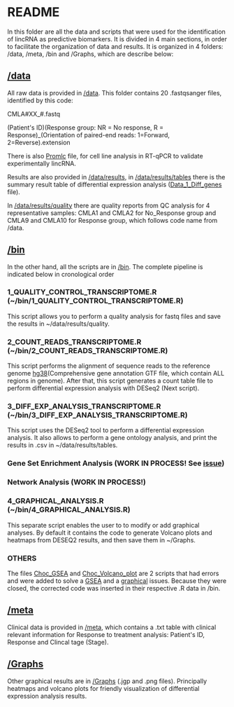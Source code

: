 # README

In this folder are all the data and scripts that were used for the identification of lincRNA as predictive biomarkers. It is divided in 4 main sections, in order to facilitate the organization of data and results. It is organized in 4 folders: /data, /meta, /bin and /Graphs, which are describe below:

## [/data](https://github.com/LauraMCE/lncRNA_BC/tree/master/Transcriptome/data)

All raw data is provided in [/data](https://github.com/LauraMCE/lncRNA_BC/tree/master/Transcriptome/data). This folder contains 20 .fastqsanger files, identified by this code:

CMLA#XX_#.fastq

(Patient's ID)(Response group: NR = No response, R = Response)_(Orientation of paired-end reads: 1=Forward, 2=Reverse).extension

There is also [Promlc](https://github.com/LauraMCE/lncRNA_BC/blob/master/Transcriptome/data/results/Promlc.csv) file, for cell line analysis in RT-qPCR to validate experimentally lincRNA.

Results are also provided in [/data/results](https://github.com/LauraMCE/lncRNA_BC/tree/master/Transcriptome/data/results), in [/data/results/tables](https://github.com/LauraMCE/lncRNA_BC/tree/master/Transcriptome/data/results/tables) there is the summary result table of differential expression analysis ([Data_1_Diff_genes](https://github.com/LauraMCE/lncRNA_BC/blob/master/Transcriptome/data/results/tables/Data_1_Diff_genes.csv) file). 

In [/data/results/quality](https://github.com/LauraMCE/lncRNA_BC/tree/master/Transcriptome/data/results/quality) there are quality reports from QC analysis for 4 representative samples: CMLA1 and CMLA2 for No_Response group and CMLA9 and CMLA10 for Response group, which follows code name from /data.

## [/bin](https://github.com/LauraMCE/lncRNA_BC/tree/master/Transcriptome/bin)

In the other hand, all the scripts are in [/bin](https://github.com/LauraMCE/lncRNA_BC/tree/master/Transcriptome/bin). The complete pipeline is indicated below in cronological order

### 1_QUALITY_CONTROL_TRANSCRIPTOME.R (~/bin/1_QUALITY_CONTROL_TRANSCRIPTOME.R)

This script allows you to perform a quality analysis for fastq files and save the results in ~/data/results/quality.

### 2_COUNT_READS_TRANSCRIPTOME.R (~/bin/2_COUNT_READS_TRANSCRIPTOME.R)

This script performs the alignment of sequence reads to the reference genome [hg38](https://www.gencodegenes.org/human/)(Comprehensive gene annotation GTF file, which contain ALL regions in genome). After that, this script generates a count table file to perform differential expression analysis with DESeq2 (Next script).

### 3_DIFF_EXP_ANALYSIS_TRANSCRIPTOME.R (~/bin/3_DIFF_EXP_ANALYSIS_TRANSCRIPTOME.R)

This script uses the DESeq2 tool to perform a differential expression analysis. It also allows to perform a gene ontology analysis, and print the results in .csv in ~/data/results/tables.

### Gene Set Enrichment Analysis (WORK IN PROCESS! See [issue](https://github.com/LauraMCE/lncRNA_BC/issues/15))

### Network Analysis (WORK IN PROCESS!)

### 4_GRAPHICAL_ANALYSIS.R (~/bin/4_GRAPHICAL_ANALYSIS.R)

This separate script enables the user to to modify or add graphical analyses. By default it contains the code to generate Volcano plots and heatmaps from DESEQ2 results, and then save them in ~/Graphs.

### OTHERS

The files [Choc_GSEA](https://github.com/LauraMCE/lncRNA_BC/blob/master/Transcriptome/bin/Choc_GSEA) and [Choc_Volcano_plot](https://github.com/LauraMCE/lncRNA_BC/blob/master/Transcriptome/bin/Choc_Volcano_plot) are 2 scripts that had errors and were added to solve a [GSEA](https://github.com/LauraMCE/lncRNA_BC/issues/15) and a [graphical](https://github.com/LauraMCE/lncRNA_BC/issues/8) issues. Because they were closed, the corrected code was inserted in their respective .R data in /bin.

## [/meta](https://github.com/LauraMCE/lncRNA_BC/tree/master/Transcriptome/meta)

Clinical data is provided in [/meta](https://github.com/LauraMCE/lncRNA_BC/tree/master/Transcriptome/meta), which contains a .txt table with clinical relevant information for Response to treatment analysis: Patient's ID, Response and Clincal tage (Stage).

## [/Graphs](https://github.com/LauraMCE/lncRNA_BC/tree/master/Transcriptome/Graphs)

Other graphical results are in [/Graphs](https://github.com/LauraMCE/lncRNA_BC/tree/master/Transcriptome/Graphs) (.jgp and .png files). Principally heatmaps and volcano plots for friendly visualization of differential expression analysis results.
